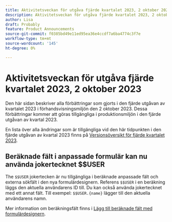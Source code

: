 ```yaml
---
title: Aktivitetsveckan för utgåva fjärde kvartalet 2023, 2 oktober 2023
description: Aktivitetsveckan för utgåva fjärde kvartalet 2023, 2 oktober 2023
author: Lisa
draft: Probably
feature: Product Announcements
source-git-commit: f0385bd49e11ed95ea36e4ccdf7a6ba4774c3f7e
workflow-type: tm+mt
source-wordcount: '145'
ht-degree: 0%

---
```


# Aktivitetsveckan för utgåva fjärde kvartalet 2023, 2 oktober 2023

Den här sidan beskriver alla förbättringar som gjorts i den fjärde utgåvan av kvartalet 2023 i förhandsvisningsmiljön den 2 oktober 2023. Dessa förbättringar kommer att göras tillgängliga i produktionsmiljön i den fjärde utgåvan av kvartal 2023.

En lista över alla ändringar som är tillgängliga vid den här tidpunkten i den fjärde utgåvan av kvartal 2023 finns på [Versionsöversikt för fjärde kvartalet 2023](/help/quicksilver/product-announcements/product-releases/23-q4-release-activity/23-q4-release-overview.md).

## Beräknade fält i anpassade formulär kan nu använda jokertecknet $$USER

The `$$USER` jokertecken är nu tillgängliga i beräknade anpassade fält och externa sökfält i den nya formulärdesignern. Referens `$$USER` i en beräkning läggs den aktuella användarens ID till. Du kan också använda jokertecknet med ett annat fält. Till exempel: `$$USER.{name}` lägger till den aktuella användarens namn.

Mer information om beräkningsfält finns i [Lägg till beräknade fält med formulärdesignern](/help/quicksilver/administration-and-setup/customize-workfront/create-manage-custom-forms/form-designer/design-a-form/add-a-calculated-field.md).

